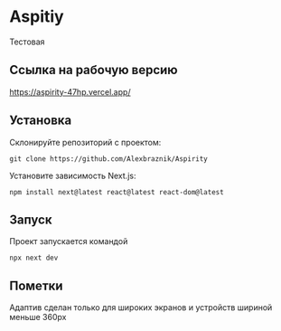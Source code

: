 # Aspitiy

Тестовая

## Ссылка на рабочую версию

https://aspirity-47hp.vercel.app/

## Установка

Склонируйте репозиторий с проектом:

`git clone https://github.com/Alexbraznik/Aspirity`

Установите зависимость Next.js:

`npm install next@latest react@latest react-dom@latest`

## Запуск

Проект запускается командой

`npx next dev`

## Пометки

Адаптив сделан только для широких экранов и устройств шириной меньше 360px

